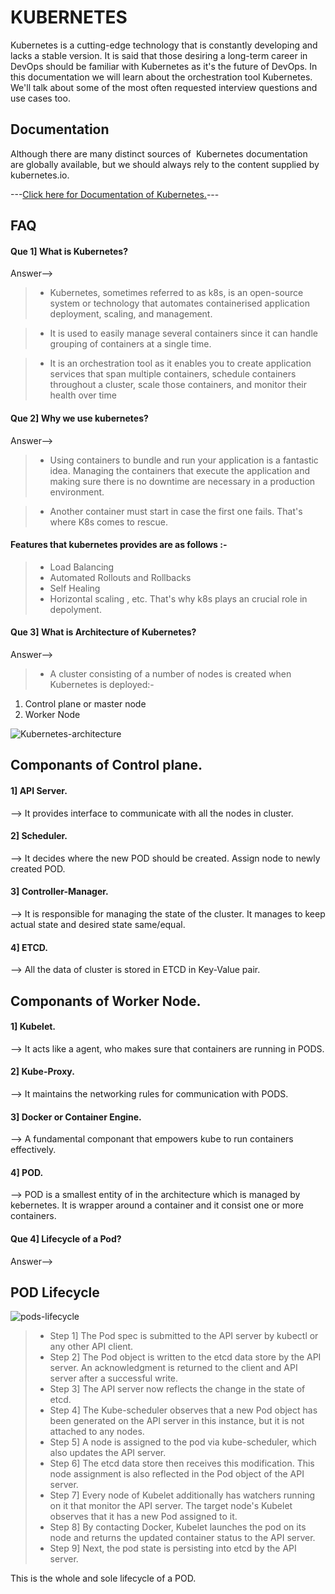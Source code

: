
# KUBERNETES

   Kubernetes is a cutting-edge technology that is constantly developing and lacks a stable version. It is said that those desiring a long-term career in DevOps should be familiar with Kubernetes as it's the future of DevOps.
   In this documentation we will learn about the orchestration tool Kubernetes. We'll talk about some of the most often requested interview questions and use cases too.




## Documentation

Although there are many distinct sources of  Kubernetes documentation are globally available, but we should always rely to the content supplied by kubernetes.io.

---[Click here for Documentation of Kubernetes.](https://kubernetes.io/docs/home/)---

## FAQ

#### Que 1] What is Kubernetes?

Answer-->
> * Kubernetes, sometimes referred to as k8s, is an open-source system or technology that automates containerised application deployment, scaling, and management.

> * It is used to easily manage several containers since it can handle grouping of containers at a single time.
       
> * It is an orchestration tool as it enables you to create application services that span multiple containers, schedule containers throughout a cluster, scale those containers, and monitor their health over time
#### Que 2] Why we use kubernetes?

Answer-->
>* Using containers to bundle and run your application is a fantastic idea. Managing the containers that execute the application and making sure there is no downtime are necessary in a production environment.

>* Another container must start in case the first one fails. That's where K8s comes to rescue.

####   Features that kubernetes provides are as follows :-
>* Load Balancing
>* Automated Rollouts and Rollbacks
>* Self Healing
>* Horizontal scaling , etc.
That's why k8s plays an crucial role in depolyment.

#### Que 3] What is Architecture of Kubernetes?

Answer-->
>* A cluster consisting of a number of nodes is created when Kubernetes is deployed:-
1. Control plane or master node
2. Worker Node




![Kubernetes-architecture](https://github.com/sd-devops12/Docker/assets/155714370/684bb83a-cb81-42f7-ab09-8819df073ae3)


##  Componants of Control plane.
#### 1] API Server.
--> It provides interface to communicate with all the nodes in cluster.

#### 2] Scheduler.
--> It decides where the new POD should be created. Assign node to newly created POD.

#### 3] Controller-Manager.
--> It is responsible for managing the state of the cluster. It manages to keep actual state and desired state same/equal.

#### 4] ETCD.
--> All the data of cluster is stored in ETCD in Key-Value pair.

##  Componants of Worker Node.
#### 1] Kubelet.
--> It acts like a agent, who makes sure that containers are running in PODS.

#### 2] Kube-Proxy.
--> It maintains the networking rules for communication with PODS.

#### 3] Docker or Container Engine.
--> A fundamental componant that empowers kube to run containers effectively.

#### 4] POD.
--> POD is a smallest entity of in the architecture which is managed by kebernetes. It is wrapper around a container and it consist one or more containers.

#### Que 4] Lifecycle of a Pod?
Answer-->
## POD Lifecycle
 ![pods-lifecycle](https://github.com/sd-devops12/Docker/assets/155714370/826d652e-3430-43f5-a0f0-056d96432213)
 
>* Step 1] The Pod spec is submitted to the API server by kubectl or any other API client.
>* Step 2] The Pod object is written to the etcd data store by the API server. An acknowledgment is returned to the client and API server after a successful write.
>* Step 3] The API server now reflects the change in the state of etcd.
>* Step 4] The Kube-scheduler observes that a new Pod object has been generated on the API server in this instance, but it is not attached to any nodes.
>* Step 5] A node is assigned to the pod via kube-scheduler, which also updates the API server.
>* Step 6] The etcd data store then receives this modification. This node assignment is also reflected in the Pod object of the API server.
>* Step 7] Every node of Kubelet additionally has watchers running on it that monitor the API server. The target node's Kubelet observes that it has a new Pod assigned to it.
>* Step 8] By contacting Docker, Kubelet launches the pod on its node and returns the updated container status to the API server.
>* Step 9] Next, the pod state is persisting into etcd by the API server.

This is the whole and sole lifecycle of a POD.